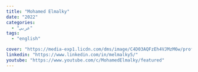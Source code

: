 ```yaml
---
title: "Mohamed Elmalky"
date: "2022"
categories:
  - "عربي"
tags:
  - "english"

cover: "https://media-exp1.licdn.com/dms/image/C4D03AQFzEh4VJMzM6w/profile-displayphoto-shrink_800_800/0/1629798492383?e=1653523200&v=beta&t=TOdrER9l4KFpmZHhdGQavTVx-5xGVLoLznGQSz_uTrg"
linkedin: "https://www.linkedin.com/in/melmalky5/"
youtube: "https://www.youtube.com/c/MohamedElmalky/featured"
---
```

